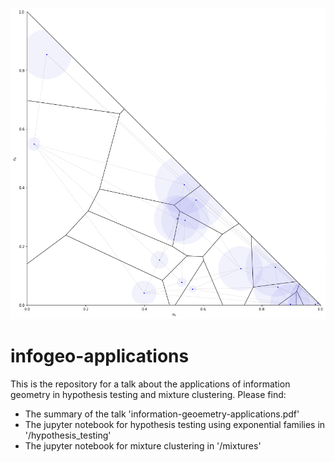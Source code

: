 ![alt text](https://github.com/maxiherzog/infogeo-applications/blob/master/mixtures/voronoi.png?raw=true)

# infogeo-applications

This is the repository for a talk about the applications of information geometry in hypothesis testing and mixture clustering. 
Please find:

* The summary of the talk 'information-geoemetry-applications.pdf'
* The jupyter notebook for hypothesis testing using exponential families in '/hypothesis_testing'
* The jupyter notebook for mixture clustering in '/mixtures'
